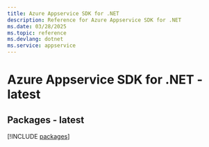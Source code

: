 ```yaml
---
title: Azure Appservice SDK for .NET
description: Reference for Azure Appservice SDK for .NET
ms.date: 03/28/2025
ms.topic: reference
ms.devlang: dotnet
ms.service: appservice
---
```

# Azure Appservice SDK for .NET - latest
## Packages - latest
[!INCLUDE [packages](appservice-index.md)]